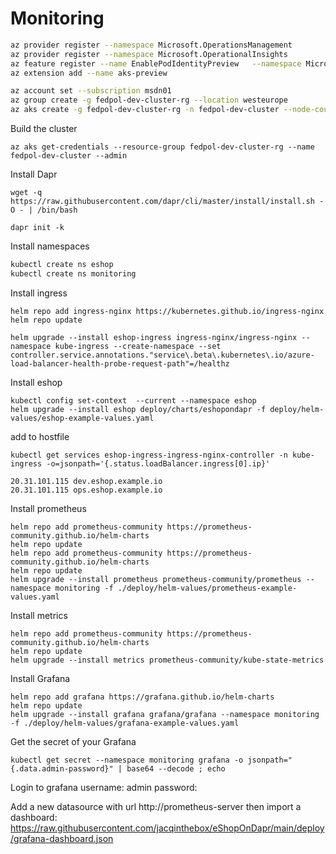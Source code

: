 # Monitoring

```sh
az provider register --namespace Microsoft.OperationsManagement
az provider register --namespace Microsoft.OperationalInsights
az feature register --name EnablePodIdentityPreview   --namespace Microsoft.ContainerService
az extension add --name aks-preview

az account set --subscription msdn01
az group create -g fedpol-dev-cluster-rg --location westeurope
az aks create -g fedpol-dev-cluster-rg -n fedpol-dev-cluster --node-count 2 --location westeurope --enable-addons monitoring --max-pods 110
```

Build the cluster

```
az aks get-credentials --resource-group fedpol-dev-cluster-rg --name fedpol-dev-cluster --admin
```

Install Dapr

```
wget -q https://raw.githubusercontent.com/dapr/cli/master/install/install.sh -O - | /bin/bash
```

```
dapr init -k
```

Install namespaces

```sh
kubectl create ns eshop
kubectl create ns monitoring
```

Install ingress

```
helm repo add ingress-nginx https://kubernetes.github.io/ingress-nginx
helm repo update

helm upgrade --install eshop-ingress ingress-nginx/ingress-nginx --namespace kube-ingress --create-namespace --set controller.service.annotations."service\.beta\.kubernetes\.io/azure-load-balancer-health-probe-request-path"=/healthz
```

Install eshop

```
kubectl config set-context  --current --namespace eshop 
helm upgrade --install eshop deploy/charts/eshopondapr -f deploy/helm-values/eshop-example-values.yaml
```

add to hostfile

```
kubectl get services eshop-ingress-ingress-nginx-controller -n kube-ingress -o=jsonpath='{.status.loadBalancer.ingress[0].ip}'
```

```
20.31.101.115 dev.eshop.example.io
20.31.101.115 ops.eshop.example.io
```

Install prometheus

```
helm repo add prometheus-community https://prometheus-community.github.io/helm-charts
helm repo update
helm repo add prometheus-community https://prometheus-community.github.io/helm-charts
helm repo update
helm upgrade --install prometheus prometheus-community/prometheus --namespace monitoring -f ./deploy/helm-values/prometheus-example-values.yaml
```

Install metrics

```
helm repo add prometheus-community https://prometheus-community.github.io/helm-charts
helm repo update
helm upgrade --install metrics prometheus-community/kube-state-metrics
```

Install Grafana

```
helm repo add grafana https://grafana.github.io/helm-charts
helm repo update
helm upgrade --install grafana grafana/grafana --namespace monitoring -f ./deploy/helm-values/grafana-example-values.yaml
```

Get the secret of your Grafana 

```
kubectl get secret --namespace monitoring grafana -o jsonpath="{.data.admin-password}" | base64 --decode ; echo

```

Login to grafana
username: admin
password: 

Add a new datasource with url http://prometheus-server
then import a dashboard: https://raw.githubusercontent.com/jacqinthebox/eShopOnDapr/main/deploy/grafana-dashboard.json

